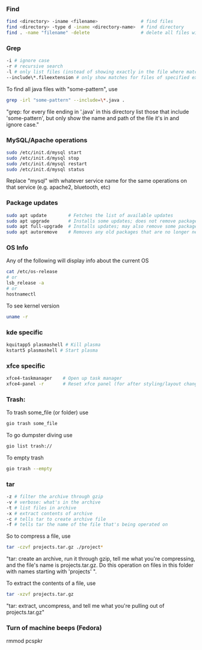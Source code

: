 ### Find

```bash
find <directory> -iname <filename>                # find files
find <directory> -type d -iname <directory-name>  # find directory
find . -name "filename" -delete                   # delete all files with given name
```
### Grep

```bash
-i # ignore case
-r # recursive search
-l # only list files (instead of showing exactly in the file where match is found)
--include\*.fileextension # only show matches for files of specified extension
```

To find all java files with "some-pattern", use

```bash
grep -irl "some-pattern" --include=\*.java .
```
"grep: for every file ending in '.java' in this directory list those that include 'some-pattern', but only show the name and path of the file it's in and ignore case."

### MySQL/Apache operations

```bash
sudo /etc/init.d/mysql start
sudo /etc/init.d/mysql stop
sudo /etc/init.d/mysql restart
sudo /etc/init.d/mysql status
```
Replace "mysql" with whatever service name for the same operations on that service (e.g. apache2, bluetooth, etc)

### Package updates

```bash
sudo apt update        # Fetches the list of available updates
sudo apt upgrade       # Installs some updates; does not remove packages
sudo apt full-upgrade  # Installs updates; may also remove some packages, if needed
sudo apt autoremove    # Removes any old packages that are no longer needed
```

### OS Info

Any of the following will display info about the current OS

```bash
cat /etc/os-release
# or
lsb_release -a
# or
hostnamectl
```

To see kernel version

```bash
uname -r
```

### kde specific

```bash
kquitapp5 plasmashell # Kill plasma
kstart5 plasmashell # Start plasma
```


### xfce specific

```bash
xfce4-taskmanager    # Open up task manager
xfce4-panel -r       # Reset xfce panel (for after styling/layout change)
```
 
### Trash:

To trash some_file (or folder) use

```bash
gio trash some_file
```

To go dumpster diving use

```bash
gio list trash://
```

To empty trash

```bash
gio trash --empty
```

### tar

```bash
-z # filter the archive through gzip
-v # verbose: what's in the archive
-t # list files in archive
-x # extract contents of archive
-c # tells tar to create archive file
-f # tells tar the name of the file that's being operated on
```
So to compress a file, use

```bash
tar -czvf projects.tar.gz ./project*
```

"tar: create an archive, run it through gzip, tell me what you're compressing, and the file's name is projects.tar.gz. Do this operation on files in this folder with names starting with 'projects' ".

To extract the contents of a file, use

```bash
tar -xzvf projects.tar.gz
```
"tar: extract, uncompress, and tell me what you're pulling out of projects.tar.gz"

### Turn of machine beeps (Fedora)

rmmod pcspkr

